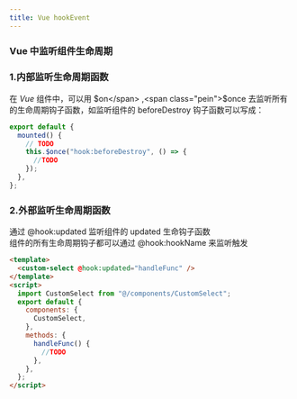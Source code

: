 ```yaml
---
title: Vue hookEvent
---
```


### Vue 中监听组件生命周期

### 1.内部监听生命周期函数

在 <span class="pein">_Vue_</span> 组件中，可以用 <span class="pein">$on</span> ,<span class="pein">$once</span> 去监听所有的生命周期钩子函数，如监听组件的 <span class="pein">beforeDestroy</span> 钩子函数可以写成：

```js
export default {
  mounted() {
    // TODO
    this.$once("hook:beforeDestroy", () => {
      //TODO
    });
  },
};
```

### 2.外部监听生命周期函数

通过 <span class="pein">@hook:updated</span> 监听组件的 updated 生命钩子函数  
组件的所有生命周期钩子都可以通过 <span class="pein">@hook:hookName</span> 来监听触发

```html
<template>
  <custom-select @hook:updated="handleFunc" />
</template>
<script>
  import CustomSelect from "@/components/CustomSelect";
  export default {
    components: {
      CustomSelect,
    },
    methods: {
      handleFunc() {
        //TODO
      },
    },
  };
</script>
```

 <comment-comment/>
